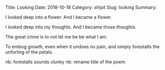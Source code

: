 Title: Looking
Date: 2018-10-18
Category: shipit
Slug: looking
Summary:

<div class="post-poem">
I looked deep
into a flower.
And I became
a flower.

I looked deep 
into my thoughts.
And I became
those thoughts.

The great crime 
is to not let me
be
be what I am.

To embog growth,
even 
when it undoes
no pain,
and simply forestalls
the unfurling
of the petals.

nb: forestalls sounds clunky
nb: rename title of the poem
</div>
